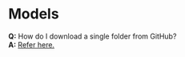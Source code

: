 # Models

**Q:** How do I download a single folder from GitHub?       
**A:** [Refer here.](https://www.zhihu.com/question/25369412)